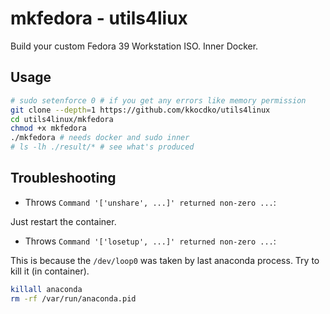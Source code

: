 # mkfedora - utils4liux

Build your custom Fedora 39 Workstation ISO. Inner Docker.

## Usage

```sh
# sudo setenforce 0 # if you get any errors like memory permission
git clone --depth=1 https://github.com/kkocdko/utils4linux
cd utils4linux/mkfedora
chmod +x mkfedora
./mkfedora # needs docker and sudo inner
# ls -lh ./result/* # see what's produced
```

## Troubleshooting

- Throws `Command '['unshare', ...]' returned non-zero ...`:

Just restart the container.

- Throws `Command '['losetup', ...]' returned non-zero ...`:

This is because the `/dev/loop0` was taken by last anaconda process. Try to kill it (in container).

```sh
killall anaconda
rm -rf /var/run/anaconda.pid
```

<!--
-gnome-browser-connector
-fedora-chromium-config
-fedora-chromium-config-gnome
-fedora-repos-modular
-mozjs78


==============================================================================================================================================================================================
 Package                                                   Architecture                   Version                                                     Repository                         Size
==============================================================================================================================================================================================
Removing:
 xorg-x11-server-Xorg                                      x86_64                         1.20.14-23.fc38                                             @updates                          3.7 M
Removing dependent packages:
 gnome-session-xsession                                    x86_64                         44.0-1.fc38                                                 @anaconda                          15 k
 xorg-x11-drv-amdgpu                                       x86_64                         23.0.0-1.fc38                                               @anaconda                         253 k
 xorg-x11-drv-ati                                          x86_64                         19.1.0-9.fc38                                               @anaconda                         503 k
 xorg-x11-drv-evdev                                        x86_64                         2.10.6-13.fc38                                              @anaconda                          78 k
 xorg-x11-drv-fbdev                                        x86_64                         0.5.0-12.fc38                                               @anaconda                          34 k
 xorg-x11-drv-intel                                        x86_64                         2.99.917-55.20210115.fc38                                   @anaconda                         2.1 M
 xorg-x11-drv-libinput                                     x86_64                         1.3.0-1.fc38                                                @updates                           98 k
 xorg-x11-drv-nouveau                                      x86_64                         1:1.0.17-5.fc38                                             @anaconda                         216 k
 xorg-x11-drv-openchrome                                   x86_64                         0.6.400-5.20210215git5dbad06.fc38                           @anaconda                         296 k
 xorg-x11-drv-qxl                                          x86_64                         0.1.6-1.fc38                                                @anaconda                         168 k
 xorg-x11-drv-vesa                                         x86_64                         2.5.0-5.fc38                                                @anaconda                          34 k
 xorg-x11-drv-vmware                                       x86_64                         13.4.0-1.fc38                                               @anaconda                         170 k
 xorg-x11-drv-wacom                                        x86_64                         1.2.0-1.fc38                                                @updates                          1.2 M
Removing unused dependencies:
 libXScrnSaver                                             x86_64                         1.2.3-12.fc38                                               @anaconda                          43 k
 libXvMC                                                   x86_64                         1.0.13-2.fc38                                               @anaconda                          46 k
 mesa-libxatracker                                         x86_64                         23.1.6-1.fc38                                               @updates                          8.4 M
 xorg-x11-drv-wacom-serial-support                         x86_64                         1.2.0-1.fc38                                                @updates                           40 k

Transaction Summary



https://old.reddit.com/r/Fedora/comments/6gnwr5/reducing_idle_bandwidth_consumption_in_fedora/
https://utcc.utoronto.ca/~cks/space/blog/linux/FedoraDnfMakecacheOff
https://bugzilla.redhat.com/show_bug.cgi?id=1187111

```sh
rm -rf /tmp/lmc/* ; mkdir /tmp/lmc ; cd /tmp/lmc
cp /home/kkocdko/misc/code/utils4linux/mkfedora/custom.test.ks .
docker kill mkfedora0 ; docker rm mkfedora0
docker run -it --network=host --privileged -v $(pwd):$(pwd) --name mkfedora0 mkfedora $(pwd)/custom.test.ks $(pwd)/result0 --make-iso --iso-only --compression zstd --compress-arg=-b --compress-arg=1M --compress-arg=-Xcompression-level --compress-arg=1
qemu-kvm -machine q35 -device qemu-xhci -device usb-tablet -cpu host -smp 2 -m 2G -cdrom /tmp/lmc/result0/boot.iso

docker cp mkfedora0:/fedora-kickstarts/mkfedora.ks ./mk.ks

LiveOS_rootfs

46.71 MB iwlax2xx-firmware
# noxattrs is not bootable
# --squashfs-only cause systemd-resolved failed
# --squashfs-only --anaconda-arg --compression lz4 --compress-arg=
# -processors 1
# -no-recovery -b 1M -Xdict-size 1M -Xbcj x86
# echo y | sudo docker container prune

sudo sh -c "systemctl kill docker && rm -rf /tmp/docker && systemctl start docker"
livemedia-creator --make-iso --no-virt --resultdir ./result --ks mkfedora.ks --logfile livemedia-creator.log --fs-label ultramarine-G-x86_64 --project 'Ultramarine Linux' --releasever 37 --release 1.0 --iso-only --iso-name aa.iso
livemedia-creator --make-tar --no-virt --resultdir build/image --ks build/docker-minimal-flattened.ks --logfile build/logs/livemedia-creator.log --fs-label ultramarine-D-x86_64 --project Ultramarine Linux --releasever 37 --isfinal --release 1.0 --variant docker-minimal --image-name ultramarine-docker.tar.xz --nomacboot

curl -o miniserve -L https://github.com/svenstaro/miniserve/releases/download/v0.22.0/miniserve-0.22.0-x86_64-unknown-linux-musl

```

rm -rf /etc/docker/daemon.json ; vi /etc/docker/daemon.json

```json
{
  "max-concurrent-downloads": 8,
  "data-root": "/tmp/docker"
}
  "registry-mirrors": [
    "http://hub-mirror.c.163.com"
  ],
```

https://mirrors.fedoraproject.org/mirrorlist?repo=fedora-37&arch=x86_64

-->
<!--

exit

for entry in $(echo "firefox libreoffice-* ..."); do
  echo $entry
  sudo dnf remove $entry
done
# qemu-device-display-virtio-gpu-gl

~/misc/apps/dua

mount -o remount,size=80%,noatime /run

curl -o root.tar.xz -L https://mirror.23m.com/fedora/linux/development/39/Container/x86_64/images/Fedora-Container-Base-39-20230920.n.0.x86_64.tar.xz
mkdir root
tar -Oxf root.tar.xz '*/layer.tar' | tar -xC root
chroot root /bin/bash

sudo -D `pwd` bash

# https://fedoraproject.org/wiki/Changes/OptimizeSquashFSOnDVDByRemovingEXT4FilesystemImageLayer
# https://www.gnu.org/software/xorriso/
# https://stackoverflow.com/questions/31831268/genisoimage-and-uefi/75688552#75688552
# https://wiki.debian.org/RepackBootableISO
# https://unix.stackexchange.com/questions/503211/how-can-an-image-file-be-created-for-a-directory
# https://unix.stackexchange.com/questions/599536/how-to-generate-small-image-of-big-ext4-partition

-->